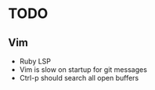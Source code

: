 # TODO

## Vim

* Ruby LSP
* Vim is slow on startup for git messages
* Ctrl-p should search all open buffers
